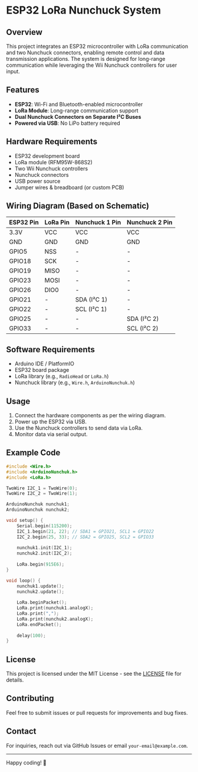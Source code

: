 # ESP32 LoRa Nunchuck System

## Overview
This project integrates an ESP32 microcontroller with LoRa communication and two Nunchuck connectors, enabling remote control and data transmission applications. The system is designed for long-range communication while leveraging the Wii Nunchuck controllers for user input.

## Features
- **ESP32**: Wi-Fi and Bluetooth-enabled microcontroller
- **LoRa Module**: Long-range communication support
- **Dual Nunchuck Connectors on Separate I²C Buses**
- **Powered via USB**: No LiPo battery required

## Hardware Requirements
- ESP32 development board
- LoRa module (RFM95W-868S2)
- Two Wii Nunchuck controllers
- Nunchuck connectors
- USB power source
- Jumper wires & breadboard (or custom PCB)

## Wiring Diagram (Based on Schematic)
| ESP32 Pin | LoRa Pin | Nunchuck 1 Pin | Nunchuck 2 Pin |
|-----------|---------|---------------|---------------|
| 3.3V      | VCC     | VCC           | VCC           |
| GND       | GND     | GND           | GND           |
| GPIO5     | NSS     | -             | -             |
| GPIO18    | SCK     | -             | -             |
| GPIO19    | MISO    | -             | -             |
| GPIO23    | MOSI    | -             | -             |
| GPIO26    | DIO0    | -             | -             |
| GPIO21    | -       | SDA (I²C 1)   | -             |
| GPIO22    | -       | SCL (I²C 1)   | -             |
| GPIO25    | -       | -             | SDA (I²C 2)   |
| GPIO33    | -       | -             | SCL (I²C 2)   |

## Software Requirements
- Arduino IDE / PlatformIO
- ESP32 board package
- LoRa library (e.g., `RadioHead` or `LoRa.h`)
- Nunchuck library (e.g., `Wire.h`, `ArduinoNunchuk.h`)

## Usage
1. Connect the hardware components as per the wiring diagram.
2. Power up the ESP32 via USB.
3. Use the Nunchuck controllers to send data via LoRa.
4. Monitor data via serial output.

## Example Code
```cpp
#include <Wire.h>
#include <ArduinoNunchuk.h>
#include <LoRa.h>

TwoWire I2C_1 = TwoWire(0);
TwoWire I2C_2 = TwoWire(1);

ArduinoNunchuk nunchuk1;
ArduinoNunchuk nunchuk2;

void setup() {
    Serial.begin(115200);
    I2C_1.begin(21, 22); // SDA1 = GPIO21, SCL1 = GPIO22
    I2C_2.begin(25, 33); // SDA2 = GPIO25, SCL2 = GPIO33
    
    nunchuk1.init(I2C_1);
    nunchuk2.init(I2C_2);
    
    LoRa.begin(915E6);
}

void loop() {
    nunchuk1.update();
    nunchuk2.update();
    
    LoRa.beginPacket();
    LoRa.print(nunchuk1.analogX);
    LoRa.print(",");
    LoRa.print(nunchuk2.analogX);
    LoRa.endPacket();
    
    delay(100);
}
```

## License
This project is licensed under the MIT License - see the [LICENSE](LICENSE) file for details.

## Contributing
Feel free to submit issues or pull requests for improvements and bug fixes.

## Contact
For inquiries, reach out via GitHub Issues or email `your-email@example.com`. 

---
Happy coding! 🚀

